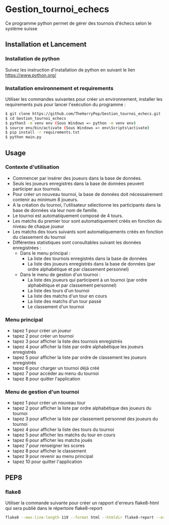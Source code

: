# Gestion_tournoi_echecs

Ce programme python permet de gérer des tournois d'échecs selon le système suisse

## Installation et Lancement

### Installation de python

Suivez les instruction d'installation de python en suivant le lien https://www.python.org/

### Installation environnement et requirements

Utiliser les commandes suivantes pour créer un environnement, installer les requirements puis pour lancer l'exécution du programme :

```bash
$ git clone https://github.com/TheHarryPop/Gestion_tournoi_echecs.git
$ cd Gestion_tournoi_echecs
$ python3 -m venv env (Sous Windows => python -m venv env)
$ source env/bin/activate (Sous Windows => env\Scripts\activate)
$ pip install -r requirements.txt
$ python main.py
```

## Usage

### Contexte d'utilisation

- Commencer par insérer des joueurs dans la base de données.
- Seuls les joueurs enregistrés dans la base de données peuvent participer aux tournois.
- Pour créer un nouveau tournoi, la base de données doit nécessairement contenir au minimum 8 joueurs.
- A la création du tournoi, l'utilisateur sélectionne les participants dans la base de données via leur nom de famille.
- Le tournoi est automatiquement composé de 4 tours.
- Les matchs du premier tour sont automatiquement créés en fonction du niveau de chaque joueur
- Les matchs des tours suivants sont automatiquements créés en fonction du classement du tournoi
- Différentes statistiques sont consultables suivant les données enregistrées :
	- Dans le menu principal :
		- La liste des tournois enregistrés dans la base de données
		- La liste des joueurs enregistrés dans la base de données (par ordre alphabétique et par classement personnel)
	- Dans le menu de gestion d'un tournoi :
		- La liste des joueurs qui participent à un tournoi (par ordre alphabétique et par classement personnel)
		- La liste des tours d'un tournoi
		- La liste des matchs d'un tour en cours
		- La liste des matchs d'un tour passé
		- Le classement d'un tournoi

### Menu principal

- tapez 1 pour créer un joueur
- tapez 2 pour créer un tournoi
- tapez 3 pour afficher la liste des tournois enregistrés
- tapez 4 pour afficher la liste par ordre alphabétique les joueurs enregistrés
- tapez 5 pour afficher la liste par ordre de classement les joueurs enregistrés
- tapez 6 pour charger un tournoi déjà créé
- tapez 7 pour accéder au menu du tournoi
- tapez 8 pour quitter l'application

### Menu de gestion d'un tournoi

- tapez 1 pour créer un nouveau tour
- tapez 2 pour afficher la liste par ordre alphabétique des joueurs du tournoi
- tapez 3 pour afficher la liste par classement personnel des joueurs du tournoi
- tapez 4 pour afficher la liste des tours du tournoi
- tapez 5 pour afficher les matchs du tour en cours
- tapez 6 pour afficher les matchs joués
- tapez 7 pour renseigner les scores
- tapez 8 pour afficher le classement
- tapez 9 pour revenir au menu principal
- tapez 10 pour quitter l'application

## PEP8

### flake8

Utiliser la commande suivante pour créer un rapport d'erreurs flake8-html qui sera publié dans le répertoire flake8-report

```bash
flake8 --max-line-length 119 --format html --htmldir flake8-report --exclude .git,__pycache__,env -v
```